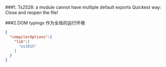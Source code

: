 

###1. Ts2528: a module cannot have multiple default exports
Quickest way: Close and reopen the file!

###2.DOM typings 作为全局的运行环境

```json
{
  "compilerOptions":{
    "lib":[
      "es2015"
    ]
  }
}
```